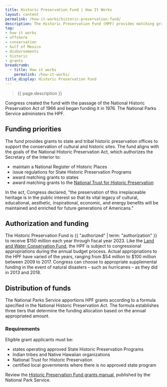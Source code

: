 ```yaml
---
title: Historic Preservation Fund | How It Works
layout: content
permalink: /how-it-works/historic-preservation-fund/
description: The Historic Preservation Fund (HPF) provides matching grants to state and tribal historic preservation offices to pay for surveys, training, and grants. The HPF is funded by revenue from offshore oil and gas leases.
tag:
- how it works
- offshore
- conservation
- Gulf of Mexico
- disbursements
- historic
- grants
breadcrumb:
  - title: How it works
    permalink: /how-it-works/
title_display: Historic Preservation Fund
---
```


> {{ page.description }}

Congress created the fund with the passage of the National Historic Preservation Act of 1966 and began funding it in 1976. The National Parks Service administers the HPF. 

## Funding priorities
The fund provides grants to state and tribal historic preservation offices to support the conservation of cultural and historic sites. The fund aligns with the goals of the National Historic Preservation Act, which authorizes the Secretary of the Interior to:

- maintain a National Register of Historic Places
- issue regulations for State Historic Preservation Programs
- award matching grants to states
- award matching grants to the [National Trust for Historic Preservation](https://savingplaces.org/)

In the act, Congress declared, "the preservation of this irreplaceable heritage is in the public interest so that its vital legacy of cultural, educational, aesthetic, inspirational, economic, and energy benefits will be maintained and enriched for future generations of Americans."

## Authorization and funding
The Historic Preservation Fund is {{ "authorized" | term: "authorization" }} to receive $150 million each year through fiscal year 2023. Like the [Land and Water Conservation Fund]({{site.baseurl}}/how-it-works/land-and-water-conservation-fund), the HPF is subject to congressional appropriations during the annual budget process. Actual appropriations to the HPF have varied of the years, ranging from $54 million to $100 million between 2009 to 2017. Congress can choose to appropriate supplemental funding in the event of natural disasters – such as hurricanes – as they did in 2013 and 2018. 

## Distribution of funds
The National Parks Service apportions HPF grants according to a formula specified in the National Historic Preservation Act. The formula establishes three tiers that determine the funding allocation based on the annual appropriated amount. 

### Requirements

Eligible grant applicants must be:

- states operating approved State Historic Preservation Programs
- Indian tribes and Native Hawaiian organizations
- National Trust for Historic Preservation
- certified local governments where there is no approved state program

Review the [Historic Preservation Fund grants manual](https://www.nps.gov/preservation-grants/HPF_Manual.pdf), published by the National Park Service.